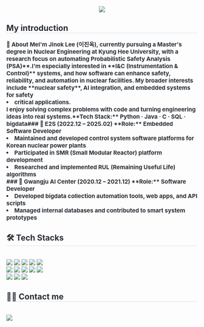 <div align= "center">
    <img src="https://capsule-render.vercel.app/api?type=wave&color=ffff00&height=120&text=Hi,%20I’m%20Jinok%20Lee&animation=fadeIn&fontColor=000000&fontSize=50" />
    </div>
    <div style="text-align: left;"> 
    <h2 style="border-bottom: 1px solid #d8dee4; color: #282d33;"> My introduction </h2>  
    <div style="font-weight: 700; font-size: 15px; text-align: left; color: #282d33;">👋 About Me</li></li>I'm Jinok Lee (이진옥), currently pursuing a Master's degree in Nuclear Engineering  </li>at Kyung Hee University, with a research focus on <b></b>automating Probabilistic Safety Analysis (PSA)**.</li></li>I'm especially interested in **I&C (Instrumentation & Control)** systems,  </li>and how software can enhance safety, reliability, and automation in nuclear facilities.  </li>My broader interests include **nuclear safety**, <b>AI integration</b>, and <b>embedded systems</b>  </li>for safety<li>critical applications.</li></li>I enjoy solving complex problems with code and turning engineering ideas into real systems.</li></li>**Tech Stack:** Python · Java · C · SQL · bigdata</li></li></li>### 🏢 E2S (2022.12 – 2025.02)  </li>**Role:** Embedded Software Developer  </li><li> Maintained and developed control system software platforms for Korean nuclear power plants  </li><li> Participated in SMR (Small Modular Reactor) platform development  </li><li> Researched and implemented RUL (Remaining Useful Life) algorithms</li></li>### 🏢 Gwangju AI Center (2020.12 – 2021.12)  </li>**Role:** Software Developer  </li><li> Developed bigdata collection automation tools, web apps, and API scripts  </li><li> Managed internal databases and contributed to smart system prototypes</li> </div> 
    </div>
    <div style="text-align: left;">
    <h2 style="border-bottom: 1px solid #d8dee4; color: #282d33;"> 🛠️ Tech Stacks </h2> <br> 
    <div style="margin: ; text-align: left;" "text-align: left;"> <img src="https://img.shields.io/badge/C-A8B9CC?style=for-the-badge&logo=C&logoColor=white">
          <img src="https://img.shields.io/badge/C++-00599C?style=for-the-badge&logo=C%2B%2B&logoColor=white">
          <img src="https://img.shields.io/badge/Django-092E20?style=for-the-badge&logo=Django&logoColor=white">
          <img src="https://img.shields.io/badge/Git-F05032?style=for-the-badge&logo=Git&logoColor=white">
          <img src="https://img.shields.io/badge/Github-181717?style=for-the-badge&logo=Github&logoColor=white">
          <br/><img src="https://img.shields.io/badge/Java-007396?style=for-the-badge&logo=Java&logoColor=white">
          <img src="https://img.shields.io/badge/Matlab-0076a8?style=for-the-badge&logo=Matlab&logoColor=white">
          <img src="https://img.shields.io/badge/Linux-FCC624?style=for-the-badge&logo=Linux&logoColor=white">
          <img src="https://img.shields.io/badge/MySQL-4479A1?style=for-the-badge&logo=MySQL&logoColor=white">
          <img src="https://img.shields.io/badge/Notion-000000?style=for-the-badge&logo=Notion&logoColor=white">
          <br/><img src="https://img.shields.io/badge/Python-3776AB?style=for-the-badge&logo=Python&logoColor=white">
          <img src="https://img.shields.io/badge/Oracle-F80000?style=for-the-badge&logo=Oracle&logoColor=white">
          <img src="https://img.shields.io/badge/Spring Boot-6DB33F?style=for-the-badge&logo=Spring Boot&logoColor=white">
          </div>
    </div>
    <div style="text-align: left;">
    <h2 style="border-bottom: 1px solid #d8dee4; color: #282d33;"> 🧑‍💻 Contact me </h2> <br> 
    <div style="text-align: left;"> <a href=mailto:wlsdhr6615@khu.ac.kr> <img src="https://img.shields.io/badge/Gmail-EA4335?style=for-the-badge&logo=Gmail&logoColor=white&link=mailto:wlsdhr6615@khu.ac.kr"> </a>
          </div>  <br> 
    <div style="text-align: left;">  </div> 
    </div>
    
